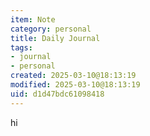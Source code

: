 ```yaml
---
item: Note
category: personal
title: Daily Journal
tags:
- journal
- personal
created: 2025-03-10@18:13:19
modified: 2025-03-10@18:13:19
uid: d1d47bdc61098418
---
```


hi